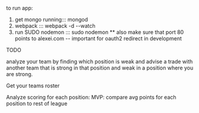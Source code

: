 to run app: 
1. get mongo running::: mongod
2. webpack          ::: webpack -d --watch
3. run SUDO nodemon ::: sudo nodemon
** also make sure that port 80 points to alexei.com -- important for oauth2 redirect in development


TODO

analyze your team by finding which position is weak and advise a trade with another team that is strong in that position and weak in a position where you are strong.

Get your teams roster

Analyze scoring for each position:
  MVP: compare avg points for each position to rest of league
